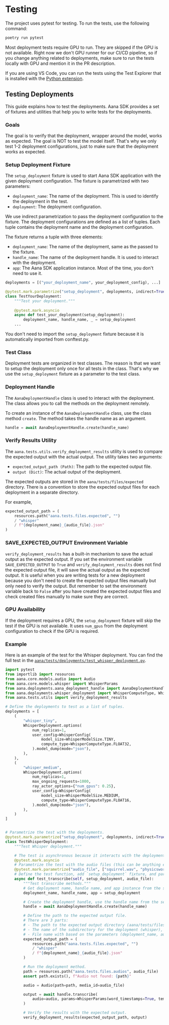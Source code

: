 # Testing

The project uses pytest for testing. To run the tests, use the following command:

```bash
poetry run pytest
```

Most deployment tests require GPU to run. They are skipped if the GPU is not available. Right now we don't GPU runner for our CI/CD pipeline, so if you change anything related to deployments, make sure to run the tests locally with GPU and mention it in the PR description.

If you are using VS Code, you can run the tests using the Test Explorer that is installed with the [Python extension](https://code.visualstudio.com/docs/python/testing).

## Testing Deployments

This guide explains how to test the deployments. Aana SDK provides a set of fixtures and utilities that help you to write tests for the deployments. 

### Goals

The goal is to verify that the deployment, wrapper around the model, works as expected. The goal is NOT to test the model itself. That's why we only test 1-2 deployment configurations, just to make sure that the deployment works as expected.

### Setup Deployment Fixture

The `setup_deployment` fixture is used to start Aana SDK application with the given deployment configuration. The fixture is parametrized with two parameters:
- `deployment_name`: The name of the deployment. This is used to identify the deployment in the test.
- `deployment`: The deployment configuration. 

We use indirect parametrization to pass the deployment configuration to the fixture. The deployment configurations are defined as a list of tuples. Each tuple contains the deployment name and the deployment configuration.

The fixture returns a tuple with three elements:
- `deployment_name`: The name of the deployment, same as the passed to the fixture.
- `handle_name`: The name of the deployment handle. It is used to interact with the deployment.
- `app`: The Aana SDK application instance. Most of the time, you don't need to use it.

```python
deployments = [("your_deployment_name", your_deployment_config), ...]

@pytest.mark.parametrize("setup_deployment", deployments, indirect=True)
class TestYourDeployment:
    """Test your deployment."""
    
    @pytest.mark.asyncio
    async def test_your_deployment(setup_deployment):
        deployment_name, handle_name, _ = setup_deployment
    ...
```

You don't need to import the `setup_deployment` fixture because it is automatically imported from conftest.py.

### Test Class

Deployment tests are organized in test classes. The reason is that we want to setup the deployment only once for all tests in the class. That's why we use the `setup_deployment` fixture as a parameter to the test class.



### Deployment Handle

The `AanaDeploymentHandle` class is used to interact with the deployment. The class allows you to call the methods on the deployment remotely. 

To create an instance of the `AanaDeploymentHandle` class, use the class method `create`. The method takes the handle name as an argument.

```python
handle = await AanaDeploymentHandle.create(handle_name)
```

### Verify Results Utility

The `aana.tests.utils.verify_deployment_results` utility is used to compare the expected output with the actual output. The utility takes two arguments:
- `expected_output_path (Path)`: The path to the expected output file.
- `output (Dict)`: The actual output of the deployment.

The expected outputs are stored in the `aana/tests/files/expected` directory. There is a convention to store the expected output files for each deployment in a separate directory.

For example,

```python
expected_output_path = (
    resources.path("aana.tests.files.expected", "")
    / "whisper"
    / f"{deployment_name}_{audio_file}.json"
)
```

### SAVE_EXPECTED_OUTPUT Environment Variable

`verify_deployment_results` has a built-in mechanism to save the actual output as the expected output. If you set the environment variable `SAVE_EXPECTED_OUTPUT` to `True` and `verify_deployment_results` does not find the expected output file, it will save the actual output as the expected output. It is useful when you are writing tests for a new deployment because you don't need to create the expected output files manually but only need to verify the output. But remember to set the environment variable back to `False` after you have created the expected output files and check created files manually to make sure they are correct.


### GPU Availability

If the deployment requires a GPU, the `setup_deployment` fixture will skip the test if the GPU is not available. It uses `num_gpus` from the deployment configuration to check if the GPU is required.


### Example

Here is an example of the test for the Whisper deployment. You can find the full test in the [`aana/tests/deployments/test_whisper_deployment.py`](https://github.com/mobiusml/aana_sdk/blob/main/aana/tests/deployments/test_whisper_deployment.py).

```python
import pytest
from importlib import resources
from aana.core.models.audio import Audio
from aana.core.models.whisper import WhisperParams
from aana.deployments.aana_deployment_handle import AanaDeploymentHandle
from aana.deployments.whisper_deployment import WhisperComputeType, WhisperConfig, WhisperDeployment, WhisperModelSize
from aana.tests.utils import verify_deployment_results

# Define the deployments to test as a list of tuples.
deployments = [
    (
        "whisper_tiny",
        WhisperDeployment.options(
            num_replicas=1,
            user_config=WhisperConfig(
                model_size=WhisperModelSize.TINY,
                compute_type=WhisperComputeType.FLOAT32,
            ).model_dump(mode="json"),
        ),
    ),
    (
        "whisper_medium",
        WhisperDeployment.options(
            num_replicas=1,
            max_ongoing_requests=1000,
            ray_actor_options={"num_gpus": 0.25},
            user_config=WhisperConfig(
                model_size=WhisperModelSize.MEDIUM,
                compute_type=WhisperComputeType.FLOAT16,
            ).model_dump(mode="json"),
        ),
    )
]


# Parametrize the test with the deployments.
@pytest.mark.parametrize("setup_deployment", deployments, indirect=True)
class TestWhisperDeployment:
    """Test Whisper deployment."""

    # The test is asynchronous because it interacts with the deployment.
    @pytest.mark.asyncio
    # Parametrize the test with the audio files (this can be anything else like prompts etc.).
    @pytest.mark.parametrize("audio_file", ["squirrel.wav", "physicsworks.wav"])
    # Define the test function, add `setup_deployment` fixture, and parameterized arguments to the function.
    async def test_transcribe(self, setup_deployment, audio_file):
        """Test transcribe methods."""
        # Get deployment name, handle name, and app instance from the setup_deployment fixture.
        deployment_name, handle_name, app = setup_deployment

        # Create the deployment handle, use the handle name from the setup_deployment fixture.
        handle = await AanaDeploymentHandle.create(handle_name)

        # Define the path to the expected output file. 
        # There are 3 parts: 
        # - The path to the expected output directory (aana/tests/files/expected), should not be changed.
        # - The name of the subdirectory for the deployment (whisper), should be changed for each deployment type.
        # - File name with based on the parameters (deployment_name, audio_file, etc.).
        expected_output_path = (
            resources.path("aana.tests.files.expected", "")
            / "whisper"
            / f"{deployment_name}_{audio_file}.json"
        )

        # Run the deployment method.
        path = resources.path("aana.tests.files.audios", audio_file)
        assert path.exists(), f"Audio not found: {path}"

        audio = Audio(path=path, media_id=audio_file)

        output = await handle.transcribe(
            audio=audio, params=WhisperParams(word_timestamps=True, temperature=0.0)
        )

        # Verify the results with the expected output.
        verify_deployment_results(expected_output_path, output)
```
    